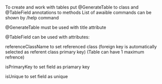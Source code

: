 To create and work with tables put @GenerateTable to class and @TableField annotations to methods
List of awaible commands can be shown by /help command

@GenerateTable must be used with title attribute

@TableField can be used with attributes:

referenceClassName to set referenced class (foreign key is automatically selected as referent class primary key) 
(Table can have 1 maximum refrence)

isPrimaryKey to set field as priamary key

isUnique to set field as unique
